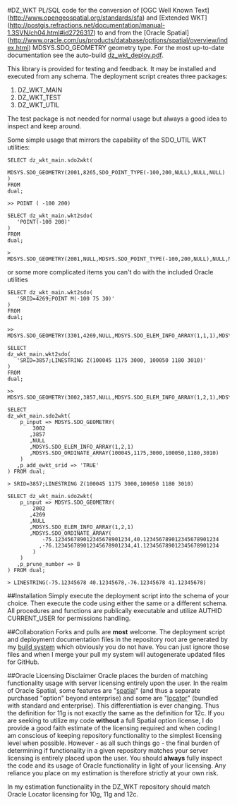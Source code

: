 #DZ_WKT
PL/SQL code for the conversion of [OGC Well Known Text] (http://www.opengeospatial.org/standards/sfa) and [Extended WKT] (http://postgis.refractions.net/documentation/manual-1.3SVN/ch04.html#id2726317) to and from the [Oracle Spatial] (http://www.oracle.com/us/products/database/options/spatial/overview/index.html) MDSYS.SDO_GEOMETRY geometry type.
For the most up-to-date documentation see the auto-build  [dz_wkt_deploy.pdf](https://github.com/pauldzy/DZ_WKT/blob/master/dz_wkt_deploy.pdf).

This library is provided for testing and feedback.  It may be installed and executed from any schema.  The deployment script creates three packages:

1. DZ\_WKT\_MAIN
2. DZ\_WKT\_TEST
3. DZ\_WKT\_UTIL

The test package is not needed for normal usage but always a good idea to inspect and keep around.

Some simple usage that mirrors the capability of the SDO_UTIL WKT utilities:
```
SELECT dz_wkt_main.sdo2wkt(
    MDSYS.SDO_GEOMETRY(2001,8265,SDO_POINT_TYPE(-100,200,NULL),NULL,NULL)
) 
FROM 
dual;

>> POINT ( -100 200)
```
```
SELECT dz_wkt_main.wkt2sdo(
   'POINT(-100 200)'
) 
FROM 
dual;

> MDSYS.SDO_GEOMETRY(2001,NULL,MDSYS.SDO_POINT_TYPE(-100,200,NULL),NULL,NULL)
```
or some more complicated items you can't do with the included Oracle utilities
```
SELECT dz_wkt_main.wkt2sdo(
   'SRID=4269;POINT M(-100 75 30)'
) 
FROM 
dual;

>> MDSYS.SDO_GEOMETRY(3301,4269,NULL,MDSYS.SDO_ELEM_INFO_ARRAY(1,1,1),MDSYS.SDO_ORDINATE_ARRAY(-100,75,30))
```
```
SELECT 
dz_wkt_main.wkt2sdo(
   'SRID=3857;LINESTRING Z(100045 1175 3000, 100050 1180 3010)'
) 
FROM 
dual;

>> MDSYS.SDO_GEOMETRY(3002,3857,NULL,MDSYS.SDO_ELEM_INFO_ARRAY(1,2,1),MDSYS.SDO_ORDINATE_ARRAY(100045,1175,3000,100050,1180,3010))
```
```
SELECT 
dz_wkt_main.sdo2wkt(
    p_input => MDSYS.SDO_GEOMETRY(
        3002
       ,3857
       ,NULL
       ,MDSYS.SDO_ELEM_INFO_ARRAY(1,2,1)
       ,MDSYS.SDO_ORDINATE_ARRAY(100045,1175,3000,100050,1180,3010)
    )
   ,p_add_ewkt_srid => 'TRUE'
) FROM dual;

> SRID=3857;LINESTRING Z(100045 1175 3000,100050 1180 3010)
```
```
SELECT dz_wkt_main.sdo2wkt(
    p_input => MDSYS.SDO_GEOMETRY(
        2002
       ,4269
       ,NULL
       ,MDSYS.SDO_ELEM_INFO_ARRAY(1,2,1)
       ,MDSYS.SDO_ORDINATE_ARRAY(
           -75.123456789012345678901234,40.123456789012345678901234
          ,-76.123456789012345678901234,41.123456789012345678901234
        )
    )
   ,p_prune_number => 8
) FROM dual;

> LINESTRING(-75.12345678 40.12345678,-76.12345678 41.12345678)
```
##Installation
Simply execute the deployment script into the schema of your choice.  Then execute the code using either the same or a different schema.  All procedures and functions are publically executable and utilize AUTHID CURRENT_USER for permissions handling.

##Collaboration
Forks and pulls are **most** welcome.  The deployment script and deployment documentation files in the repository root are generated by my [build system](https://github.com/pauldzy/Speculative_PLSQL_CI) which obviously you do not have.  You can just ignore those files and when I merge your pull my system will autogenerate updated files for GitHub.

##Oracle Licensing Disclaimer
Oracle places the burden of matching functionality usage with server licensing entirely upon the user.  In the realm of Oracle Spatial, some features are "[spatial](http://download.oracle.com/otndocs/products/spatial/pdf/12c/oraspatitalandgraph_12_fo.pdf)" (and thus a separate purchased "option" beyond enterprise) and some are "[locator](http://download.oracle.com/otndocs/products/spatial/pdf/12c/oraspatialfeatures_12c_fo_locator.pdf)" (bundled with standard and enterprise).  This differentiation is ever changing.  Thus the definition for 11g is not exactly the same as the definition for 12c.  If you are seeking to utilize my code **without** a full Spatial option license, I do provide a good faith estimate of the licensing required and when coding I am conscious of keeping repository functionality to the simplest licensing level when possible.  However - as all such things go - the final burden of determining if functionality in a given repository matches your server licensing is entirely placed upon the user.  You should **always** fully inspect the code and its usage of Oracle functionality in light of your licensing.  Any reliance you place on my estimation is therefore strictly at your own risk.

In my estimation functionality in the DZ_WKT repository should match Oracle Locator licensing for 10g, 11g and 12c.
